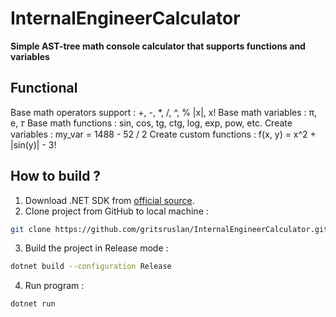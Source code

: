 # InternalEngineerCalculator

**Simple AST-tree math console calculator that supports functions and variables**

## Functional

Base math operators support : +, -, \*, /, ^, % |x|, x!
Base math variables : π, e, 𝜏
Base math functions : sin, cos, tg, ctg, log, exp, pow, etc.
Create variables : my_var = 1488 - 52 / 2
Create custom functions : f(x, y) = x^2 + |sin(y)| - 3!


## How to build ?

1. Download .NET SDK from [official source](https://dotnet.microsoft.com/en-us/download).
2. Clone project from GitHub to local machine :
``` bash
git clone https://github.com/gritsruslan/InternalEngineerCalculator.git
```
3. Build the project in Release mode :
```bash
dotnet build --configuration Release
```
4. Run program :
```bash
dotnet run
```
